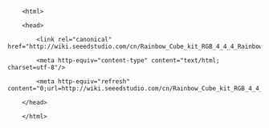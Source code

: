 <!DOCTYPE html>
        <html>
        <head>
            <link rel="canonical" href="http://wiki.seeedstudio.com/cn/Rainbow_Cube_kit_RGB_4_4_4_Rainbowduino_Compatible/"/>
            <meta http-equiv="content-type" content="text/html; charset=utf-8"/>
            <meta http-equiv="refresh" content="0;url=http://wiki.seeedstudio.com/cn/Rainbow_Cube_kit_RGB_4_4_4_Rainbowduino_Compatible/"/>
        </head>
        </html>